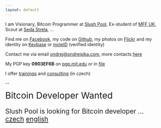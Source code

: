 ```yaml
---
layout: default
---
```


I am Visionary, Bitcoin Programmer at [Slush Pool](https://slushpool.com), Ex-student of [MFF UK](http://mff.cuni.cz), Scout at [Seda Strela](http://sedastrela.cz), ...

Find me on [Facebook](https://facebook.com/sikaondrej2), my code on [Github](https://www.github.com/ondrejsika), my photos on [Flickr](https://www.flickr.com/photos/ondrejsika/) and my identity on [Keybase](https://www.keybase.io/ondrejsika) or [mojeID](https://ondrejsika.mojeid.cz/) (verified identity)

Contact me via email <ondrej@ondrejsika.com>, more contacts [here](/contact.html)

My PGP key __0903EF6B__ on [pgp.mit.edu](https://pgp.mit.edu/pks/lookup?op=vindex&search=0x775D8A020903EF6B) or in [file](ondrejsika_public.asc)

I offer [trainings](/skoleni/) and [consulting](/konzultace/) (in czech)

<p>--</p>

<span style="font-size: 2em">Bitcoin Developer Wanted</span>
<div style="font-size: 1.5em">

Slush Pool is looking for Bitcoin developer ... [czech](/static/content/EthereumDeveloper.pdf) [english](/static/content/EthereumDeveloperENG.pdf)

</div>
